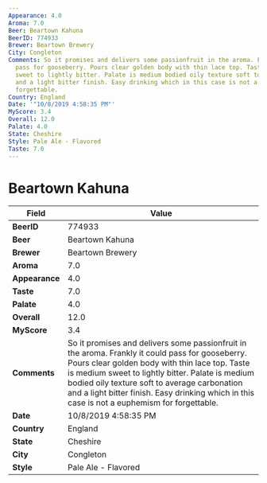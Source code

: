 ```yaml
---
Appearance: 4.0
Aroma: 7.0
Beer: Beartown Kahuna
BeerID: 774933
Brewer: Beartown Brewery
City: Congleton
Comments: So it promises and delivers some passionfruit in the aroma. Frankly it could
  pass for gooseberry. Pours clear golden body with thin lace top. Taste is medium
  sweet to lightly bitter. Palate is medium bodied oily texture soft to average carbonation
  and a light bitter finish. Easy drinking which in this case is not a euphemism for
  forgettable.
Country: England
Date: '"10/8/2019 4:58:35 PM"'
MyScore: 3.4
Overall: 12.0
Palate: 4.0
State: Cheshire
Style: Pale Ale - Flavored
Taste: 7.0
---
```


# Beartown Kahuna

| Field         | Value |
|---------------|-------|
| **BeerID** | 774933 |
| **Beer** | Beartown Kahuna |
| **Brewer** | Beartown Brewery |
| **Aroma** | 7.0 |
| **Appearance** | 4.0 |
| **Taste** | 7.0 |
| **Palate** | 4.0 |
| **Overall** | 12.0 |
| **MyScore** | 3.4 |
| **Comments** | So it promises and delivers some passionfruit in the aroma. Frankly it could pass for gooseberry. Pours clear golden body with thin lace top. Taste is medium sweet to lightly bitter. Palate is medium bodied oily texture soft to average carbonation and a light bitter finish. Easy drinking which in this case is not a euphemism for forgettable. |
| **Date** | 10/8/2019 4:58:35 PM |
| **Country** | England |
| **State** | Cheshire |
| **City** | Congleton |
| **Style** | Pale Ale - Flavored |
